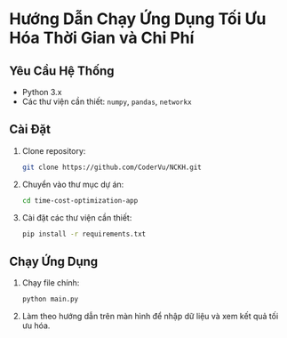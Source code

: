 # Hướng Dẫn Chạy Ứng Dụng Tối Ưu Hóa Thời Gian và Chi Phí

## Yêu Cầu Hệ Thống
- Python 3.x
- Các thư viện cần thiết: `numpy`, `pandas`, `networkx`

## Cài Đặt
1. Clone repository:
    ```sh
    git clone https://github.com/CoderVu/NCKH.git
    ```
2. Chuyển vào thư mục dự án:
    ```sh
    cd time-cost-optimization-app
    ```
3. Cài đặt các thư viện cần thiết:
    ```sh
    pip install -r requirements.txt
    ```

## Chạy Ứng Dụng
1. Chạy file chính:
    ```sh
    python main.py
    ```

2. Làm theo hướng dẫn trên màn hình để nhập dữ liệu và xem kết quả tối ưu hóa.

